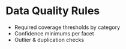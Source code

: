 # Data Quality Rules

- Required coverage thresholds by category
- Confidence minimums per facet
- Outlier & duplication checks

